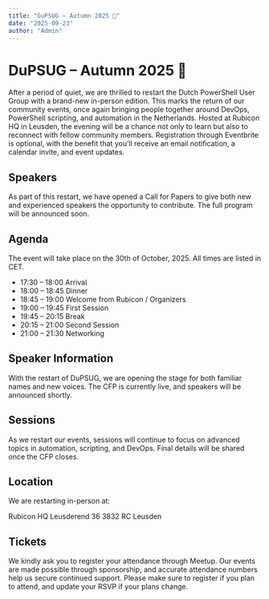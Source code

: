 ```yaml
---
title: "GuPSUG – Autumn 2025 🍂"
date: "2025-09-23"
author: "Admin"
---
```


# DuPSUG – Autumn 2025 🍂

After a period of quiet, we are thrilled to restart the Dutch PowerShell User Group with a brand-new in-person edition. This marks the return of our community events, once again bringing people together around DevOps, PowerShell scripting, and automation in the Netherlands. Hosted at Rubicon HQ in Leusden, the evening will be a chance not only to learn but also to reconnect with fellow community members. Registration through Eventbrite is optional, with the benefit that you’ll receive an email notification, a calendar invite, and event updates.

## Speakers

As part of this restart, we have opened a Call for Papers to give both new and experienced speakers the opportunity to contribute. The full program will be announced soon.

## Agenda

The event will take place on the 30th of October, 2025. All times are listed in CET.

* 17:30 – 18:00 Arrival
* 18:00 – 18:45 Dinner
* 18:45 – 19:00 Welcome from Rubicon / Organizers
* 19:00 – 19:45 First Session
* 19:45 – 20:15 Break
* 20:15 – 21:00 Second Session
* 21:00 – 21:30 Networking

## Speaker Information

With the restart of DuPSUG, we are opening the stage for both familiar names and new voices. The CFP is currently live, and speakers will be announced shortly.

## Sessions

As we restart our events, sessions will continue to focus on advanced topics in automation, scripting, and DevOps. Final details will be shared once the CFP closes.

## Location

We are restarting in-person at:

Rubicon HQ
Leusderend 36
3832 RC Leusden

## Tickets

We kindly ask you to register your attendance through Meetup. Our events are made possible through sponsorship, and accurate attendance numbers help us secure continued support. Please make sure to register if you plan to attend, and update your RSVP if your plans change.
